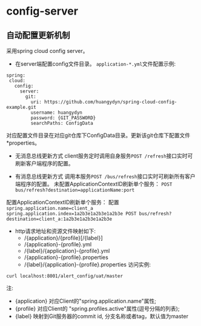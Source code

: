 # config-server

## 自动配置更新机制
采用spring cloud config server。
* 在server端配置config文件目录。
`application-*.yml`文件配置示例:
 ```
spring:
  cloud:
    config:
      server:
        git:
          uri: https://github.com/huangydyn/spring-cloud-config-example.git
          username: huangydyn
          password: {GIT_PASSWORD}
          searchPaths: ConfigData
```
对应配置文件目录在对应git仓库下ConfigData目录。更新该git仓库下配置文件*properties。
- 无消息总线更新方式
client服务定时调用自身服务`POST /refresh`接口实时可刷新客户端程序的配置。

- 有消息总线更新方式
调用本服务`POST /bus/refresh`接口实时可刷新所有客户端程序的配置。
未配置ApplicationContextID刷新单个服务：
`POST bus/refresh?destination=applicationName:port`

配置ApplicationContextID刷新单个服务：
配置
  `
  spring.application.name=client_a
  spring.application.index=1a2b3e1a2b3e1a2b3e
  POST bus/refresh?destination=client_a:1a2b3e1a2b3e1a2b3e`
* http请求地址和资源文件映射如下:
  - /{application}/{profile}[/{label}]
  - /{application}-{profile}.yml
  - /{label}/{application}-{profile}.yml
  - /{application}-{profile}.properties
  - /{label}/{application}-{profile}.properties
 访问实例:
 ```
 curl localhost:8001/alert_config/uat/master
 ```
  注:
   - {application} 对应Client的"spring.application.name"属性;
   - {profile} 对应Client的 "spring.profiles.active"属性(逗号分隔的列表); 
   - {label} 映射到Git服务器的commit id, 分支名称或者tag，默认值为master